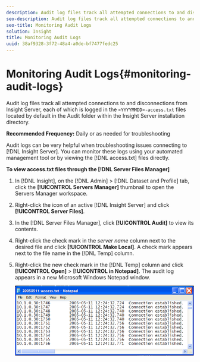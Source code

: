 ```yaml
---
description: Audit log files track all attempted connections to and disconnections from Insight Server, each of which is logged in the <YYYYMMDD>-access.txt files located by default in the Audit folder within the Insight Server installation directory.
seo-description: Audit log files track all attempted connections to and disconnections from Insight Server, each of which is logged in the <YYYYMMDD>-access.txt files located by default in the Audit folder within the Insight Server installation directory.
seo-title: Monitoring Audit Logs
solution: Insight
title: Monitoring Audit Logs
uuid: 38af9328-3f72-48a4-a0de-bf7477fedc25
---
```


# Monitoring Audit Logs{#monitoring-audit-logs}

Audit log files track all attempted connections to and disconnections from Insight Server, each of which is logged in the `<YYYYMMDD>-access.txt` files located by default in the Audit folder within the Insight Server installation directory.

 **Recommended Frequency:** Daily or as needed for troubleshooting

Audit logs can be very helpful when troubleshooting issues connecting to [!DNL Insight Server]. You can monitor these logs using your automated management tool or by viewing the [!DNL access.txt] files directly.

**To view access.txt files through the [!DNL Server Files Manager]** 

1. In [!DNL Insight], on the [!DNL Admin] > [!DNL Dataset and Profile] tab, click the **[!UICONTROL Servers Manager]** thumbnail to open the Servers Manager workspace.
1. Right-click the icon of an active [!DNL Insight Server] and click **[!UICONTROL Server Files]**.
1. In the [!DNL Server Files Manager], click **[!UICONTROL Audit]** to view its contents.
1. Right-click the check mark in the *server name* column next to the desired file and click **[!UICONTROL Make Local]**. A check mark appears next to the file name in the [!DNL Temp] column.
1. Right-click the new check mark in the [!DNL Temp] column and click **[!UICONTROL Open]** > **[!UICONTROL in Notepad]**. The audit log appears in a new Microsoft Windows Notepad window.

   ![Step Info](assets/cfg_accesscontrol_accessFile.png)

